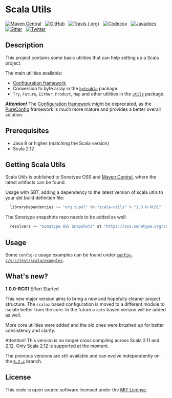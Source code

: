 # Scala Utils

[![Maven Central](https://img.shields.io/maven-central/v/org.tupol/scala-utils_2.11.svg)](https://mvnrepository.com/artifact/org.tupol/scala-utils) &nbsp;
[![GitHub](https://img.shields.io/github/license/tupol/scala-utils.svg)](https://github.com/tupol/scala-utils/blob/master/LICENSE) &nbsp; 
[![Travis (.org)](https://img.shields.io/travis/tupol/scala-utils.svg)](https://travis-ci.com/tupol/scala-utils) &nbsp; 
[![Codecov](https://img.shields.io/codecov/c/github/tupol/scala-utils.svg)](https://codecov.io/gh/tupol/scala-utils) &nbsp;
[![Javadocs](https://www.javadoc.io/badge/org.tupol/scala-utils_2.11.svg)](https://www.javadoc.io/doc/org.tupol/scala-utils_2.11)
[![Gitter](https://badges.gitter.im/scala-utils/community.svg)](https://gitter.im/scala-utils/community?utm_source=badge&utm_medium=badge&utm_campaign=pr-badge&utm_content=badge) &nbsp; 
[![Twitter](https://img.shields.io/twitter/url/https/_tupol.svg?color=%2317A2F2)](https://twitter.com/_tupol) &nbsp; 

## Description

This project contains some basic utilities that can help setting up a Scala project.

The main utilities available:
- [Configuration framework](config-z/docs/configuration-framework.md)
- Conversion to byte array in the [`byteable`](core/src/main/scala/org/tupol/utils/ByteableOps.scala) package.
- `Try`, `Future`, `Either`, `Product`, `Map` and other utilities in the [`utils`](core/src/main/scala/org/tupol/utils/) package.

***Attention!*** The [Configuration framework](config-z/docs/configuration-framework.md) might be
 deprecated, as the [PureConfig](https://pureconfig.github.io/) framework is much more mature and
  provides a better overall solution.

## Prerequisites ##

* Java 8 or higher (matching the Scala version)
* Scala 2.12


## Getting Scala Utils ##

Scala Utils is published to Sonatype OSS and [Maven Central](https://mvnrepository.com/artifact/org.tupol/scala-utils),
where the latest artifacts can be found.

Usage with SBT, adding a dependency to the latest version of scala utils to your sbt build definition file:

```scala
  libraryDependencies += "org.tupol" %% "scala-utils" % "1.0.0-RC01"
```

The Sonatype snapshots repo needs to be added as well:

```scala
  resolvers += "Sonatype OSS Snapshots" at "https://oss.sonatype.org/content/repositories/snapshots"
```


## Usage

Some `config-z` usage examples can be found under [`config-z/src/test/scala/examples`](config-z/src/test/scala/examples).


## What's new?

**1.0.0-RC01** Effort Started

This new major version aims to bring a new and hopefully cleaner project structure.
The `scalaz` based configuration is moved to a different module to isolate better from the core.
In the future a `cats` based version will be added as well.

More core utilities were added and the old ones were brushed up for better consistency and clarity.

Attention! This version is no longer cross compiling across Scala 2.11 and 2.12.
Only Scala 2.12 is supported at the moment.

The previous versions are still available and can evolve independently on the [`0.2.x`](https://github.com/tupol/scala-utils/tree/0.2.x) branch.



## License ##

This code is open source software licensed under the [MIT License](LICENSE).
